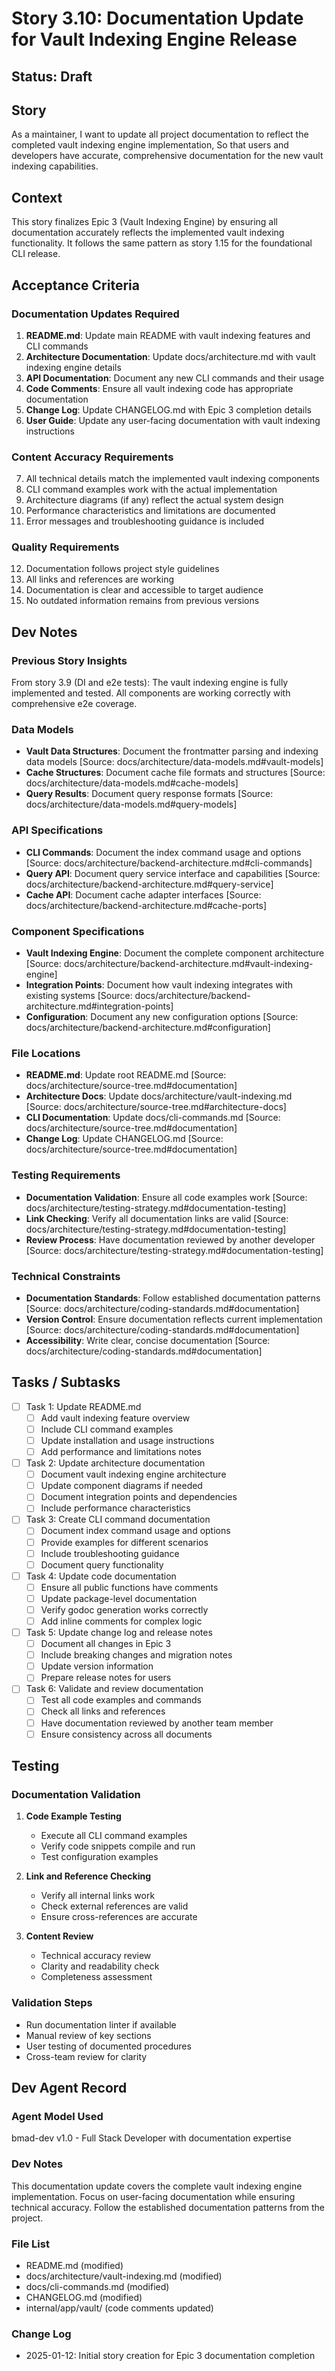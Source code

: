 # Story 3.10: Documentation Update for Vault Indexing Engine Release

## Status: Draft

## Story

As a maintainer,
I want to update all project documentation to reflect the completed vault indexing engine implementation,
So that users and developers have accurate, comprehensive documentation for the new vault indexing capabilities.

## Context

This story finalizes Epic 3 (Vault Indexing Engine) by ensuring all documentation accurately reflects the implemented vault indexing functionality. It follows the same pattern as story 1.15 for the foundational CLI release.

## Acceptance Criteria

### Documentation Updates Required

1. **README.md**: Update main README with vault indexing features and CLI commands
2. **Architecture Documentation**: Update docs/architecture.md with vault indexing engine details
3. **API Documentation**: Document any new CLI commands and their usage
4. **Code Comments**: Ensure all vault indexing code has appropriate documentation
5. **Change Log**: Update CHANGELOG.md with Epic 3 completion details
6. **User Guide**: Update any user-facing documentation with vault indexing instructions

### Content Accuracy Requirements

7. All technical details match the implemented vault indexing components
8. CLI command examples work with the actual implementation
9. Architecture diagrams (if any) reflect the actual system design
10. Performance characteristics and limitations are documented
11. Error messages and troubleshooting guidance is included

### Quality Requirements

12. Documentation follows project style guidelines
13. All links and references are working
14. Documentation is clear and accessible to target audience
15. No outdated information remains from previous versions

## Dev Notes

### Previous Story Insights

From story 3.9 (DI and e2e tests): The vault indexing engine is fully implemented and tested. All components are working correctly with comprehensive e2e coverage.

### Data Models

- **Vault Data Structures**: Document the frontmatter parsing and indexing data models [Source: docs/architecture/data-models.md#vault-models]
- **Cache Structures**: Document cache file formats and structures [Source: docs/architecture/data-models.md#cache-models]
- **Query Results**: Document query response formats [Source: docs/architecture/data-models.md#query-models]

### API Specifications

- **CLI Commands**: Document the index command usage and options [Source: docs/architecture/backend-architecture.md#cli-commands]
- **Query API**: Document query service interface and capabilities [Source: docs/architecture/backend-architecture.md#query-service]
- **Cache API**: Document cache adapter interfaces [Source: docs/architecture/backend-architecture.md#cache-ports]

### Component Specifications

- **Vault Indexing Engine**: Document the complete component architecture [Source: docs/architecture/backend-architecture.md#vault-indexing-engine]
- **Integration Points**: Document how vault indexing integrates with existing systems [Source: docs/architecture/backend-architecture.md#integration-points]
- **Configuration**: Document any new configuration options [Source: docs/architecture/backend-architecture.md#configuration]

### File Locations

- **README.md**: Update root README.md [Source: docs/architecture/source-tree.md#documentation]
- **Architecture Docs**: Update docs/architecture/vault-indexing.md [Source: docs/architecture/source-tree.md#architecture-docs]
- **CLI Documentation**: Update docs/cli-commands.md [Source: docs/architecture/source-tree.md#documentation]
- **Change Log**: Update CHANGELOG.md [Source: docs/architecture/source-tree.md#documentation]

### Testing Requirements

- **Documentation Validation**: Ensure all code examples work [Source: docs/architecture/testing-strategy.md#documentation-testing]
- **Link Checking**: Verify all documentation links are valid [Source: docs/architecture/testing-strategy.md#documentation-testing]
- **Review Process**: Have documentation reviewed by another developer [Source: docs/architecture/testing-strategy.md#documentation-testing]

### Technical Constraints

- **Documentation Standards**: Follow established documentation patterns [Source: docs/architecture/coding-standards.md#documentation]
- **Version Control**: Ensure documentation reflects current implementation [Source: docs/architecture/coding-standards.md#documentation]
- **Accessibility**: Write clear, concise documentation [Source: docs/architecture/coding-standards.md#documentation]

## Tasks / Subtasks

- [ ] Task 1: Update README.md
  - [ ] Add vault indexing feature overview
  - [ ] Include CLI command examples
  - [ ] Update installation and usage instructions
  - [ ] Add performance and limitations notes

- [ ] Task 2: Update architecture documentation
  - [ ] Document vault indexing engine architecture
  - [ ] Update component diagrams if needed
  - [ ] Document integration points and dependencies
  - [ ] Include performance characteristics

- [ ] Task 3: Create CLI command documentation
  - [ ] Document index command usage and options
  - [ ] Provide examples for different scenarios
  - [ ] Include troubleshooting guidance
  - [ ] Document query functionality

- [ ] Task 4: Update code documentation
  - [ ] Ensure all public functions have comments
  - [ ] Update package-level documentation
  - [ ] Verify godoc generation works correctly
  - [ ] Add inline comments for complex logic

- [ ] Task 5: Update change log and release notes
  - [ ] Document all changes in Epic 3
  - [ ] Include breaking changes and migration notes
  - [ ] Update version information
  - [ ] Prepare release notes for users

- [ ] Task 6: Validate and review documentation
  - [ ] Test all code examples and commands
  - [ ] Check all links and references
  - [ ] Have documentation reviewed by another team member
  - [ ] Ensure consistency across all documents

## Testing

### Documentation Validation

1. **Code Example Testing**
   - Execute all CLI command examples
   - Verify code snippets compile and run
   - Test configuration examples

2. **Link and Reference Checking**
   - Verify all internal links work
   - Check external references are valid
   - Ensure cross-references are accurate

3. **Content Review**
   - Technical accuracy review
   - Clarity and readability check
   - Completeness assessment

### Validation Steps

- Run documentation linter if available
- Manual review of key sections
- User testing of documented procedures
- Cross-team review for clarity

## Dev Agent Record

### Agent Model Used

bmad-dev v1.0 - Full Stack Developer with documentation expertise

### Dev Notes

This documentation update covers the complete vault indexing engine implementation. Focus on user-facing documentation while ensuring technical accuracy. Follow the established documentation patterns from the project.

### File List

- README.md (modified)
- docs/architecture/vault-indexing.md (modified)
- docs/cli-commands.md (modified)
- CHANGELOG.md (modified)
- internal/app/vault/ (code comments updated)

### Change Log

- 2025-01-12: Initial story creation for Epic 3 documentation completion
